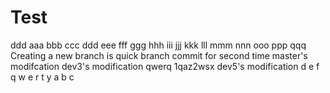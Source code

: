 # Test
ddd
aaa
bbb
ccc
ddd
eee
fff
ggg
hhh
iii
jjj
kkk
lll
mmm
nnn
ooo
ppp
qqq
Creating a new branch is quick
branch commit for second time
master's modifcation
dev3's modification
qwerq
1qaz2wsx
dev5's modification
d
e
f
q
w
e
r
t
y
a
b
c